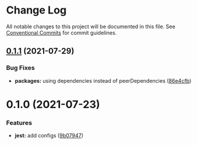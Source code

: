 # Change Log

All notable changes to this project will be documented in this file.
See [Conventional Commits](https://conventionalcommits.org) for commit guidelines.

## [0.1.1](https://github.com/nickstaroba/eterna-tooling/compare/@eterna/jest-config-javascript@0.1.0...@eterna/jest-config-javascript@0.1.1) (2021-07-29)


### Bug Fixes

* **packages:** using dependencies instead of peerDependencies ([86e4cfb](https://github.com/nickstaroba/eterna-tooling/commit/86e4cfb992cab4bf969729c62bd36e7ab5274b4a))





# 0.1.0 (2021-07-23)


### Features

* **jest:** add configs ([9b07947](https://github.com/nickstaroba/eterna-tooling/commit/9b07947c1d6a5955c1f2973c84b74b90580313a2))
